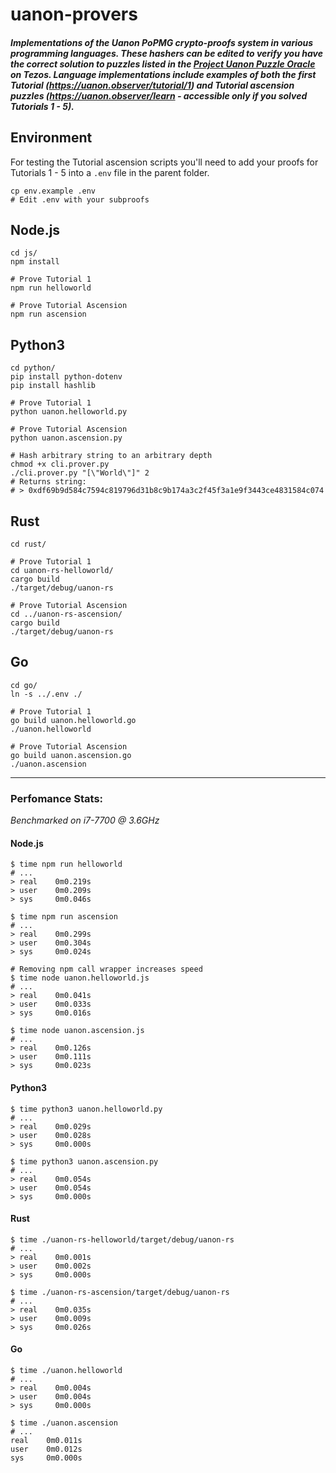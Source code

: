 # uanon-provers

##### Implementations of the Uanon PoPMG crypto-proofs system in various programming languages. These hashers can be edited to verify you have the correct solution to puzzles listed in the [Project Uanon Puzzle Oracle](https://better-call.dev/mainnet/KT1VJsKdNFYueffX6xcfe6Gg9eJA6RUnFpYr/operations) on Tezos. Language implementations include examples of both the first Tutorial (https://uanon.observer/tutorial/1) and Tutorial ascension puzzles (https://uanon.observer/learn - accessible only if you solved Tutorials 1 - 5).

## Environment
For testing the Tutorial ascension scripts you'll need to add your proofs for Tutorials 1 - 5 into a `.env` file in the parent folder.
```
cp env.example .env
# Edit .env with your subproofs
```

## Node.js
```
cd js/
npm install

# Prove Tutorial 1
npm run helloworld

# Prove Tutorial Ascension
npm run ascension
```

## Python3
```
cd python/
pip install python-dotenv
pip install hashlib

# Prove Tutorial 1
python uanon.helloworld.py

# Prove Tutorial Ascension
python uanon.ascension.py

# Hash arbitrary string to an arbitrary depth
chmod +x cli.prover.py
./cli.prover.py "[\"World\"]" 2
# Returns string:
# > 0xdf69b9d584c7594c819796d31b8c9b174a3c2f45f3a1e9f3443ce4831584c074
```

## Rust
```
cd rust/

# Prove Tutorial 1
cd uanon-rs-helloworld/
cargo build
./target/debug/uanon-rs

# Prove Tutorial Ascension
cd ../uanon-rs-ascension/
cargo build
./target/debug/uanon-rs
```

## Go
```
cd go/
ln -s ../.env ./

# Prove Tutorial 1
go build uanon.helloworld.go
./uanon.helloworld

# Prove Tutorial Ascension
go build uanon.ascension.go
./uanon.ascension
```

---

### Perfomance Stats:

_Benchmarked on i7-7700 @ 3.6GHz_

#### Node.js
```
$ time npm run helloworld
# ...
> real    0m0.219s
> user    0m0.209s
> sys     0m0.046s

$ time npm run ascension
# ...
> real    0m0.299s
> user    0m0.304s
> sys     0m0.024s

# Removing npm call wrapper increases speed
$ time node uanon.helloworld.js
# ...
> real    0m0.041s
> user    0m0.033s
> sys     0m0.016s

$ time node uanon.ascension.js
# ...
> real    0m0.126s
> user    0m0.111s
> sys     0m0.023s
```

#### Python3
```
$ time python3 uanon.helloworld.py
# ...
> real    0m0.029s
> user    0m0.028s
> sys     0m0.000s

$ time python3 uanon.ascension.py
# ...
> real    0m0.054s
> user    0m0.054s
> sys     0m0.000s 
```

#### Rust
```
$ time ./uanon-rs-helloworld/target/debug/uanon-rs
# ...
> real    0m0.001s
> user    0m0.002s
> sys     0m0.000s

$ time ./uanon-rs-ascension/target/debug/uanon-rs
# ...
> real    0m0.035s
> user    0m0.009s
> sys     0m0.026s
```

#### Go
```
$ time ./uanon.helloworld
# ...
> real    0m0.004s
> user    0m0.004s
> sys     0m0.000s

$ time ./uanon.ascension
# ...
real    0m0.011s
user    0m0.012s
sys     0m0.000s
```
